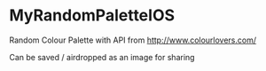 # MyRandomPaletteIOS

Random Colour Palette with API from http://www.colourlovers.com/

Can be saved / airdropped as an image for sharing
